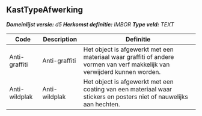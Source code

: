 ﻿## KastTypeAfwerking

*__Domeinlijst versie:__ d5*
*__Herkomst definitie:__ IMBOR*
*__Type veld:__ TEXT*

|__Code__ |__Description__ |__Definitie__	|
|	---	|	---	|   ---	| 
| Anti-graffiti | Anti-graffiti | Het object is afgewerkt met een materiaal waar graffiti of andere vormen van verf makkelijk van verwijderd kunnen worden. |
| Anti-wildplak | Anti-wildplak | Het object is afgewerkt met een coating van een materiaal waar stickers en posters niet of nauwelijks aan hechten. |
